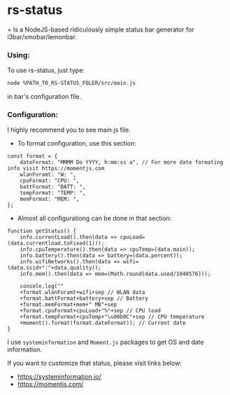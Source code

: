 # rs-status
= Is a NodeJS-based ridiculously simple status bar generator for i3bar/xmobar/lemonbar.

### Using:
To use rs-status, just type:
~~~ sh
node %PATH_TO_RS-STATUS_FOLER/src/main.js 
~~~
in bar's configuration file.

### Configuration:

I highly recommend you to see main.js file.

- To format configuration, use this section: 

~~~
const format = {
    dateFormat: "MMMM Do YYYY, h:mm:ss a", // For more date formating info visit https://momentjs.com
    wlanForamt: "W: ",
    cpuFormat: "CPU: ",
    battFormat: "BATT: ",
    tempFormat: "TEMP: ",
    memFormat: "MEM: ",
};
~~~

- Almost all configurationg can be done in that section:

~~~
function getStatus() {
    info.currentLoad().then(data => cpuLoad=(data.currentload.toFixed(1)));
    info.cpuTemperature().then(data => cpuTemp=(data.main));
    info.battery().then(data => battery=(data.percent));
    info.wifiNetworks().then(data => wifi=(data.ssid+":"+data.quality));
    info.mem().then(data => mem=(Math.round(data.used/1048576)));

    console.log(""
    +format.wlanForamt+wifi+sep // WLAN data
    +format.battFormat+battery+sep // Battery
    +format.memFormat+mem+" MB"+sep
    +format.cpuFormat+cpuLoad+"%"+sep // CPU load
    +format.tempFormat+cpuTemp+"\u00b0C"+sep // CPU temperature
    +moment().format(format.dateFormat)); // Current date
}
~~~
I use `systeminformation` and `Moment.js` packages to get OS and date information.

If you want to customize that status, please visit links below:
- https://systeminformation.io/
- https://momentjs.com/
